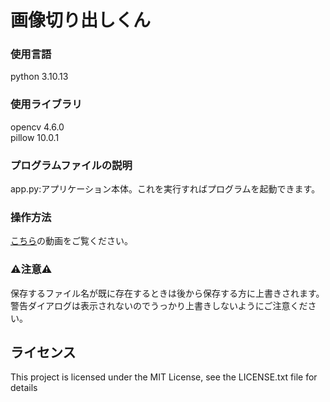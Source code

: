 # 画像切り出しくん

### 使用言語
python 3.10.13
### 使用ライブラリ
opencv 4.6.0  
pillow 10.0.1

### プログラムファイルの説明
app.py:アプリケーション本体。これを実行すればプログラムを起動できます。

### 操作方法
[こちら](https://youtu.be/sJGIezPA0tM?si=nXHs4wq5t8AP5BS9 "画像切り出しくん説明用")の動画をご覧ください。

### ⚠️注意⚠️
保存するファイル名が既に存在するときは後から保存する方に上書きされます。
警告ダイアログは表示されないのでうっかり上書きしないようにご注意ください。

## ライセンス

This project is licensed under the MIT License, see the LICENSE.txt file for details
